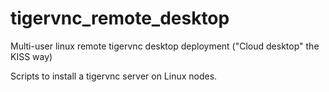# tigervnc_remote_desktop
Multi-user linux remote tigervnc desktop deployment ("Cloud desktop" the KISS way)

Scripts to install a tigervnc server on Linux nodes.
